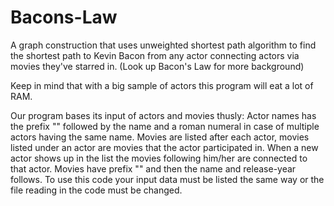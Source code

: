 # Bacons-Law
A graph construction that uses unweighted shortest path algorithm to find the shortest path to Kevin Bacon from any actor connecting actors via movies they've starred in. (Look up Bacon's Law for more background)

Keep in mind that with a big sample of actors this program will eat a lot of RAM. 

Our program bases its input of actors and movies thusly: 
Actor names has the prefix "<a>" followed by the name and a roman numeral in case of multiple actors having the same name.
Movies are listed after each actor, movies listed under an actor are movies that the actor participated in. When a new actor shows up in the list the movies following him/her are connected to that actor. Movies have prefix "<t>" and then the name and release-year follows. To use this code your input data must be listed the same way or the file reading in the code must be changed.
